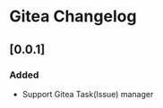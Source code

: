 <!-- Keep a Changelog guide -> https://keepachangelog.com -->

# Gitea Changelog

## [0.0.1]

### Added

- Support Gitea Task(Issue) manager
